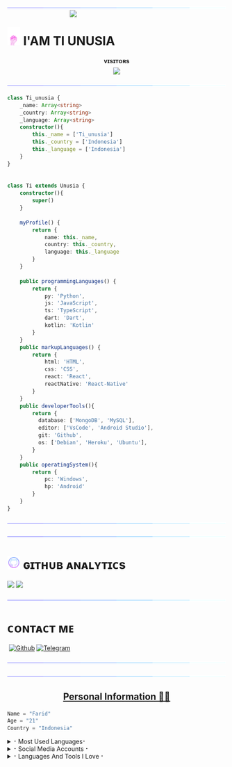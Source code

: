 
[<img src="./resources/hr.gif"/>](https://github.com/AyiinXd)
<img align='right' src='https://telegra.ph/file/fc99dc29db5d59d306e60.jpg' width='360'/>
 
<h1> <img src="./resources/hand.webp" width="30px"> I'AM TI UNUSIA </h1>

<p align="center">
    <b>ᴠɪsɪᴛᴏʀs</b><br>
       <img align="middle" src="https://profile-counter.glitch.me/AyiinXd/count.svg" />
</p>

[<img src="./resources/hr.gif"/>](https://github.com/AyiinXd)


```typescript
class Ti_unusia {
    _name: Array<string>
    _country: Array<string>
    _language: Array<string>
    constructor(){
        this._name = ['Ti_unusia']
        this._country = ['Indonesia']
        this._language = ['Indonesia']
    }
}


class Ti extends Unusia {
    constructor(){
        super()
    }

    myProfile() {
        return {
            name: this._name,
            country: this._country,
            language: this._language
        }
    }

    public programmingLanguages() {
        return {
            py: 'Python', 
            js: 'JavaScript',
            ts: 'TypeScript',
            dart: 'Dart',
            kotlin: 'Kotlin'
        }
    }
    public markupLanguages() {
        return {
            html: 'HTML',
            css: 'CSS',
            react: 'React',
            reactNative: 'React-Native'
        }
    }
    public developerTools(){
        return {
          database: ['MongoDB', 'MySQL'],
          editor: ['VsCode', 'Android Studio'],
          git: 'Github',
          os: ['Debian', 'Heroku', 'Ubuntu'],
        }
    }
    public operatingSystem(){
        return {
            pc: 'Windows',
            hp: 'Android'
        }
    }
}
 ```
 [<img src="./resources/hr.gif"/>](https://github.com/AyiinXd)

[<img src="./resources/hr.gif"/>](https://github.com/AyiinXd)
   
<h1> <img src="./resources/github_icon.png" width="30px"> ɢɪᴛʜᴜʙ ᴀɴᴀʟʏᴛɪᴄs </h1>

[<img src="https://github-readme-stats.vercel.app/api?username=AyiinXd&count_private=true&show_icons=true&theme=chartreuse-dark&custom_title=AyiinXd%27S+Github+Stats:-&include_all_commits=true&hide_border=true&bg_color=000000" width="49%">](https://github.com/AyiinXd) [<img src="https://github-readme-streak-stats.herokuapp.com/?user=AyiinXd&theme=chartreuse-dark&hide_border=True&bg_color=000000" width="49%">](https://github.com/AyiinXd)

[<img src="./resources/hr.gif"/>](https://github.com/AyiinXd)

# ᴄᴏɴᴛᴀᴄᴛ ᴍᴇ

<a href="https://open.spotify.com/user/dfrjnf1uxpkfzb2yes1mj9sqx?si=F7PO8_ALQrK5tTFp5Adskg&utm_source=copy-link"><img src="https://img.shields.io/badge/Spotify-1ED760?&style=for-the-badge&logo=spotify&logoColor=white" alt="" srcset=""></a>
[![Github](https://img.shields.io/badge/-Github-181717?style=for-the-badge&logo=Github&logoColor=white)](https://github.com/AyiinXd)
[![Telegram](https://img.shields.io/badge/Telegram-2CA5E0?style=for-the-badge&logo=telegram&logoColor=white)](https://t.me/AyiinXd)
</a>

[<img src="./resources/hr.gif"/>](https://github.com/AyiinXd)

</p>

[<img src="./resources/hr.gif"/>](https://github.com/AyiinXd)


<h2 align="center"><a href='https://t.me/AyiinXd'/><b>Personal Information 👨‍💻</b></h2>


<p align='Middle'><a href='https://t.me/AyiinXd><img src='./resources/telegram_icon.png' width='750"'></a></p>


```python
Name = "Farid"
Age = "21"
Country = "Indonesia"
```

</a>
</b></h2>  
</details>

<details>
<summary>⠂Most Used Languages⠂</summary>
<h2 align="center"><b>⠂Most Used Languages⠐
<br>
<br>
<a href="https://github-readme-stats.vercel.app/api/top-langs/?username=AyiinXd&layout=compact&theme=midnight-purple&hide=Css">
    <img width="60%" align="center" alt="Most Used Languages" src="https://github-readme-stats.vercel.app/api/top-langs/?username=AyiinXd&layout=compact&theme=midnight-purple&hide=Css" />
</a>
</b></h2>  
</details>



<details>
<summary>⠂Social Media Accounts⠐</summary>
<h2 align="center"><b> ⠂Social Media Accounts⠐
  <br>
  <br>


[![telegram](https://img.shields.io/badge/Telegram-0088cc?style=for-the-badge&logo=telegram&logocolor=white)](https://t.me/AyiinXd) [![twitter](https://img.shields.io/badge/Twitter-1DA1F2?style=for-the-badge&logo=twitter&logoColor=white)](https://twitter.com/) [![Replit](https://img.shields.io/badge/Repl.it-%230D101E?style=for-the-badge&logo=repl.it&logoColor=white)](https://repl.it/@AyiinXd)</b></h2> 
</details>
<details>
<summary>⠂Languages And Tools I Love⠐</summary>
<h2 align="center"><b>⠂Languages And Tools I Love⠐
  <br>
  <br>

  <img alt="Python" src="https://img.shields.io/badge/python-%2314354C.svg?&style=for-the-badge&logo=python&logoColor=white"/>
  <img alt="Adobe" src="https://img.shields.io/badge/adobe-%23FF0000.svg?&style=for-the-badge&logo=adobe&logoColor=white"/>
  <img alt="Visual Studio" src="https://img.shields.io/badge/VisualStudio-5C2D91.svg?&style=for-the-badge&logo=visual-studio&logoColor=white"/>
  <img alt="GitHub" src="https://img.shields.io/badge/github-%23121011.svg?&style=for-the-badge&logo=github&logoColor=white"/>
  <img alt="Git" src="https://img.shields.io/badge/git-%23F05033.svg?&style=for-the-badge&logo=git&logoColor=white"/>
  <img alt="Azure" src="https://img.shields.io/badge/azure-%230072C6.svg?&style=for-the-badge&logo=azure-devops&logoColor=white"/>
<img alt="Heroku" src="https://img.shields.io/badge/heroku-%23430098.svg?&style=for-the-badge&logo=heroku&logoColor=white"/>
  <img alt="MySQL" src="https://img.shields.io/badge/mysql-%2300f.svg?&style=for-the-badge&logo=mysql&logoColor=white"/>
  <img alt="Visual Studio Code" src="https://img.shields.io/badge/VisualStudioCode-0078d7.svg?&style=for-the-badge&logo=visual-studio-code&logoColor=white"/>	
  <img alt="Postgres" src ="https://img.shields.io/badge/postgres-%23316192.svg?&style=for-the-badge&logo=postgresql&logoColor=white"/>
  <img alt="MongoDB" src ="https://img.shields.io/badge/MongoDB-%234ea94b.svg?&style=for-the-badge&logo=mongodb&logoColor=white"/>
  <img alt="SQLite" src ="https://img.shields.io/badge/sqlite-%2307405e.svg?&style=for-the-badge&logo=sqlite&logoColor=white"/>
  <img alt="Ubuntu" src="https://img.shields.io/badge/Ubuntu-E95420?style=for-the-badge&logo=ubuntu&logoColor=white" />
  <img alt="Debian" src="https://img.shields.io/badge/Debian-D70A53?style=for-the-badge&logo=debian&logoColor=white" />  	
  <img alt="Windows 10" src="https://img.shields.io/badge/Windows-0078D6?style=for-the-badge&logo=windows&logoColor=white" />
  <img alt="Android" src="https://img.shields.io/badge/Android-3DDC84?style=for-the-badge&logo=android&logoColor=white" />
</b></h2>
</details>
